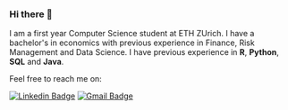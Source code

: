 ### Hi there 👋

I am a first year Computer Science student at ETH ZUrich. I have a bachelor's in economics with previous experience in Finance, Risk Management and Data Science.
I have previous experience in **R**, **Python**, **SQL** and **Java**. 

Feel free to reach me on: 
 
 [![Linkedin Badge](https://img.shields.io/badge/LinkedIn-blue?style=for-the-badge&logo=linkedin&logoColor=white)](https://www.linkedin.com/in/svenglinz/) [![Gmail Badge]( https://img.shields.io/badge/Gmail-D14836?style=for-the-badge&logo=gmail&logoColor=white)](mailto::svenglinz@gmail.com)
<!--
**svensglinz/svensglinz** is a ✨ _special_ ✨ repository because its `README.md` (this file) appears on your GitHub profile.

Here are some ideas to get you started:

- 🔭 I’m currently working on ...
- 🌱 I’m currently learning ...
- 👯 I’m looking to collaborate on ...
- 🤔 I’m looking for help with ...
- 💬 Ask me about ...
- 📫 How to reach me: ...
- 😄 Pronouns: ...
- ⚡ Fun fact: ...
-->
